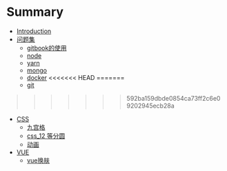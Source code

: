 # Summary

* [Introduction](README.md)
* [问题集](chapter1/README.md)
    * [gitbook的使用](chapter1/section1.1.md)
    * [node](chapter1/section1.2.md)
    * [yarn](chapter1/section1.3.md)
    * [mongo](chapter1/section1.4.md)
    * [docker](chapter1/section1.5.md)
<<<<<<< HEAD
=======
    * [git](chapter1/section1.6.md)
>>>>>>> 592ba159dbde0854ca73ff2c6e09202945ecb28a
* [CSS](chapter2/README.md)
    * [九宫格](chapter2/section2.1.md)
    * [css_12 等分圆](chapter2/section2.2.md)
    * [动画](chapter2/section2.3.md)
* [VUE](chapter3/README.md)
    * [vue换肤](chapter3/section3.1.md)

